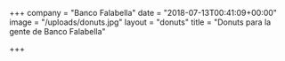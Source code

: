 +++
company = "Banco Falabella"
date = "2018-07-13T00:41:09+00:00"
image = "/uploads/donuts.jpg"
layout = "donuts"
title = "Donuts para la gente de Banco Falabella"

+++
